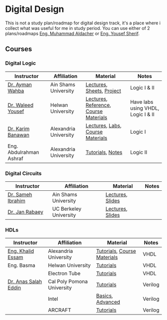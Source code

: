 # Digital Design
This is not a study plan/roadmap for digital design track, it's a place where i collect what was useful for me in study period.
You can use either of 2 plans/roadmaps [Eng. Muhammad Aldacher](https://github.com/muhammadaldacher/muhammadaldacher/blob/main/docs/2_Digital_Circuits_Basics.md) or [Eng. Yousef Sherif](https://docs.google.com/document/d/10o4X9itOy4x89zeV04_ipY3Gark36JPEXNdBuAvmYeo/edit).
## Courses
### Digital Logic 
| Instructor | Affiliation | Material | Notes |
| ------------- | ------------- | ------------- | ------------- |
| [Dr. Ayman Wahba](https://www.linkedin.com/in/ayman-wahba-a8661a6/)  | Ain Shams University  | [Lectures](https://www.youtube.com/playlist?list=PLBt5ZQGn4YKTD2mVI1eBwAVR1gsqpWkwg), [Sheets](https://drive.google.com/drive/folders/12UeIoxlNAUl6HHyeVsIsW0T9RDRUZ4u1?fbclid=IwAR2nMn1cPCxkjxyySOS-qeEJfU5Pu_6HPQnukfjlwo1oOWkd-_5Hz52eZis), [Project](https://drive.google.com/drive/folders/1s5MosT41mBLJQygD_XwOPDtJ-Zpq9RJ5?fbclid=IwAR2nMn1cPCxkjxyySOS-qeEJfU5Pu_6HPQnukfjlwo1oOWkd-_5Hz52eZis) | Logic I & II |
| [Dr. Waleed Yousef](https://www.facebook.com/DrWaleedAYousef)  | Helwan University  | [Lectures](https://www.youtube.com/playlist?list=PLoK2Lr1miEm8b6Vv5zAfsbMEPZ1C7fCQw), [Reference](https://docs.google.com/file/d/0B8-drkZsESDnN2NmYTQxYjQtYTMwZi00N2IzLTkxNjgtZjI1NTZiN2FjNDli/edit?resourcekey=0-Yk8bAsCt9I5epBNFTG8KMQ), [Course Materials](https://github.com/DrWaleedAYousef/Teaching/tree/master/DigitalDesign) | Have labs using VHDL, Logic I & II |
| [Dr. Karim Banawan](https://www.linkedin.com/in/karim-banawan-1102a314/)  | Alexandria University  | [Lectures](https://www.youtube.com/playlist?list=PL7GqrInXz8moRB4y9iN2JT3QpgsoD2Zza), [Labs](https://www.youtube.com/playlist?list=PLsQ4C4Z7-AFaTfqPflnFQQicTU79_BLr0), [Course Materials](https://drive.google.com/drive/u/0/folders/1CT3oWHsunNCM3ZEyQA5ugd-Kk01echEe?fbclid=IwAR2mSm2xIb-D3Rf9KQoCnuPqgLNuWBs4I2JBeWfrhkRHh10YDxARt__6wVA) | Logic I |
| Eng. Abdulrahman Ashraf | Alexandria University | [Tutorials](https://www.youtube.com/playlist?list=PLDHQSHZ3MSGnPcf_Xmxn2mZw57g6u2X0-), [Notes](https://drive.google.com/drive/folders/1F378DNleRadd-Re8X6TCrfVsxpD3qIWY) | Logic II |
### Digital Circuits 
| Instructor | Affiliation | Material | Notes |
| ------------- | ------------- | ------------- | ------------- |
| [Dr. Sameh Ibrahim](https://www.linkedin.com/in/samehaibrahim/) | Ain Shams University | [Lectures](https://www.youtube.com/playlist?list=PLJzTGn9q7uHcCo8wONTcukPoE_nO7STPH), [Slides](https://drive.google.com/drive/folders/1svitO2jR2mw7Qhj1YsiK3i6kyv9A3qZV) | |
| [Dr. Jan Rabaey](https://www.linkedin.com/in/jan-rabaey-9966636/) | UC Berkeley University | [Lectures](https://www.youtube.com/playlist?list=PLFB6AB660B2B2F7A7), [Slides](https://drive.google.com/drive/folders/10hvUT1O2tvxRrzxpA60WKpL2_w9KH395) | |


### HDLs



| Instructor | Affiliation | Material | Notes |
| ------------- | ------------- | ------------- | ------------- |
| [Eng. Khalid Essam](https://www.facebook.com/k.e.elsayed) | Alexandria University | [Tutorials](https://www.youtube.com/playlist?list=PLSFM7g7ViTRJeN5ifOi6_mE4dMUYft_e4), [Course Materials](https://courseske.blogspot.com/) | VHDL |
| Eng. Basma | Helwan University | [Tutorials](https://www.youtube.com/playlist?list=PLFqnMA2Z6e8Rk1T6M16vmxWnEyfiJYTzQ) | VHDL|
| | Electron Tube | [Tutorials](https://www.youtube.com/playlist?list=PLyWAP9QBe16p2HXVcyEgGAFicXJI797jK) | VHDL |
| [Dr. Anas Salah Eddin](https://www.linkedin.com/in/anas-salah-eddin-857b47b/) | Cal Poly Pomona University | [Tutorials](https://www.youtube.com/playlist?list=PL-iIOnHwN7NXw01eBDR7wI8KzGK4mu8Sr) | Verilog |
| | Intel | [Basics](https://learning.intel.com/Developer/learn/course/external/view/classroom/862/verilog-hdl-basics), [Advanced](https://learning.intel.com/Developer/learn/course/external/view/classroom/861/verilog-hdl-advanced) | Verilog
| | ARCRAFT | [Tutorials](https://www.youtube.com/playlist?list=PL3wGfPnyEQlHD09fR30jL3SQndmtXnCt5) | Verilog |
